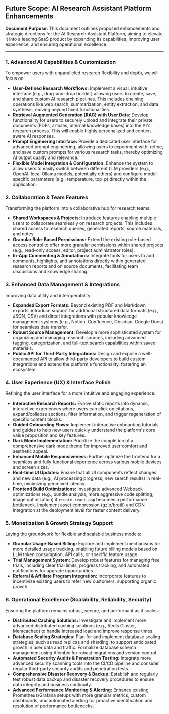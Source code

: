## Future Scope: AI Research Assistant Platform Enhancements

**Document Purpose:** This document outlines proposed enhancements and strategic directions for the AI Research Assistant Platform, aiming to elevate it into a leading SaaS product by expanding its capabilities, improving user experience, and ensuring operational excellence.

---

### 1. Advanced AI Capabilities & Customization

To empower users with unparalleled research flexibility and depth, we will focus on:

*   **User-Defined Research Workflows:** Implement a visual, intuitive interface (e.g., drag-and-drop builder) allowing users to create, save, and share custom AI research pipelines. This includes chaining operations like web search, summarization, entity extraction, and data synthesis, moving beyond fixed functionalities.
*   **Retrieval Augmented Generation (RAG) with User Data:** Develop functionality for users to securely upload and integrate their private documents (PDFs, articles, internal knowledge bases) into the AI's research process. This will enable highly personalized and context-aware AI responses.
*   **Prompt Engineering Interface:** Provide a dedicated user interface for advanced prompt engineering, allowing users to experiment with, refine, and save custom prompts for various research tasks, thereby optimizing AI output quality and relevance.
*   **Flexible Model Integration & Configuration:** Enhance the system to allow users to easily switch between different LLM providers (e.g., OpenAI, local Ollama models, potentially others) and configure model-specific parameters (e.g., temperature, top_p) directly within the application.

### 2. Collaboration & Team Features

Transforming the platform into a collaborative hub for research teams:

*   **Shared Workspaces & Projects:** Introduce features enabling multiple users to collaborate seamlessly on research projects. This includes shared access to research queries, generated reports, source materials, and notes.
*   **Granular Role-Based Permissions:** Extend the existing role-based access control to offer more granular permissions within shared projects (e.g., read-only access, editor, project administrator roles).
*   **In-App Commenting & Annotations:** Integrate tools for users to add comments, highlights, and annotations directly within generated research reports and on source documents, facilitating team discussions and knowledge sharing.

### 3. Enhanced Data Management & Integrations

Improving data utility and interoperability:

*   **Expanded Export Formats:** Beyond existing PDF and Markdown exports, introduce support for additional structured data formats (e.g., JSON, CSV) and direct integrations with popular knowledge management systems (e.g., Notion, Confluence, Obsidian, Google Docs) for seamless data transfer.
*   **Robust Source Management:** Develop a more sophisticated system for organizing and managing research sources, including advanced tagging, categorization, and full-text search capabilities within saved materials.
*   **Public API for Third-Party Integrations:** Design and expose a well-documented API to allow third-party developers to build custom integrations and extend the platform's functionality, fostering an ecosystem.

### 4. User Experience (UX) & Interface Polish

Refining the user interface for a more intuitive and engaging experience:

*   **Interactive Research Reports:** Evolve static reports into dynamic, interactive experiences where users can click on citations, expand/collapse sections, filter information, and trigger regeneration of specific content blocks.
*   **Guided Onboarding Flows:** Implement interactive onboarding tutorials and guides to help new users quickly understand the platform's core value proposition and key features.
*   **Dark Mode Implementation:** Prioritize the completion of a comprehensive dark mode theme for improved user comfort and aesthetic appeal.
*   **Enhanced Mobile Responsiveness:** Further optimize the frontend for a seamless and fully functional experience across various mobile devices and screen sizes.
*   **Real-time UI Updates:** Ensure that all UI components reflect changes and new data (e.g., AI processing progress, new search results) in real-time, minimizing perceived latency.
*   **Frontend Build Optimizations:** Investigate advanced Webpack optimizations (e.g., bundle analysis, more aggressive code splitting, image optimization) if `create-react-app` becomes a performance bottleneck. Implement asset compression (gzip/brotli) and CDN integration at the deployment level for faster content delivery.

### 5. Monetization & Growth Strategy Support

Laying the groundwork for flexible and scalable business models:

*   **Granular Usage-Based Billing:** Explore and implement mechanisms for more detailed usage tracking, enabling future billing models based on LLM token consumption, API calls, or specific feature usage.
*   **Trial Management System:** Develop robust features for managing free trials, including clear trial limits, progress tracking, and automated notifications for upgrade opportunities.
*   **Referral & Affiliate Program Integration:** Incorporate features to incentivize existing users to refer new customers, supporting organic growth.

### 6. Operational Excellence (Scalability, Reliability, Security)

Ensuring the platform remains robust, secure, and performant as it scales:

*   **Distributed Caching Solutions:** Investigate and implement more advanced distributed caching solutions (e.g., Redis Cluster, Memcached) to handle increased load and improve response times.
*   **Database Scaling Strategies:** Plan for and implement database scaling strategies, such as read replicas and sharding, to support anticipated growth in user data and traffic. Formalize database schema management using Alembic for robust migrations and version control.
*   **Automated Security Audits & Penetration Testing:** Integrate more advanced security scanning tools into the CI/CD pipeline and consider regular third-party security audits and penetration tests.
*   **Comprehensive Disaster Recovery & Backup:** Establish and regularly test robust data backup and disaster recovery procedures to ensure data integrity and business continuity.
*   **Advanced Performance Monitoring & Alerting:** Enhance existing Prometheus/Grafana setups with more granular metrics, custom dashboards, and automated alerting for proactive identification and resolution of performance bottlenecks.
